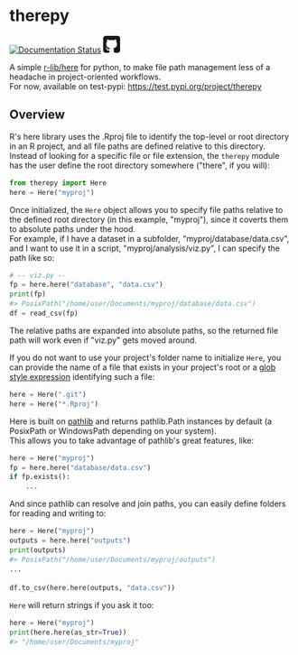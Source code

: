 # therepy
[![Documentation Status](https://readthedocs.org/projects/therepy/badge/?version=latest)](https://therepy.readthedocs.io/en/latest/?badge=latest)
[<img alt="GitHub" width="30px" src="https://raw.githubusercontent.com/edent/SuperTinyIcons/master/images/png/github.png" />](https://github.com/hans-elliott99/therepy)

A simple [r-lib/here](https://github.com/r-lib/here) for python, to make file path management less of a headache in project-oriented workflows.  
For now, available on test-pypi: https://test.pypi.org/project/therepy  

## Overview
R's here library uses the .Rproj file to identify the top-level or root directory in an R project, and all file paths are defined relative to this directory.  
Instead of looking for a specific file or file extension, the `therepy` module has the user define the root directory somewhere ("there", if you will):   

```python
from therepy import Here
here = Here("myproj")
```

Once initialized, the `Here` object allows you to specify file paths relative to the defined root directory (in this example, "myproj"), since it coverts them to absolute paths under the hood.  
For example, if I have a dataset in a subfolder, "myproj/database/data.csv", and I want to use it in a script, "myproj/analysis/viz.py", I can specify the path like so:  

```python
# -- viz.py -- 
fp = here.here("database", "data.csv")
print(fp)
#> PosixPath("/home/user/Documents/myproj/database/data.csv")
df = read_csv(fp)
```
The relative paths are expanded into absolute paths, so the returned file path will work even if "viz.py" gets moved around.

If you do not want to use your project's folder name to initialize `Here`, you can provide the name of a file that exists in your project's root or a [glob style expression](https://docs.python.org/3/library/glob.html) identifying such a file:  

```python
here = Here(".git")
here = Here("*.Rproj")
```

Here is built on [pathlib](https://docs.python.org/3/library/pathlib.html) and returns pathlib.Path instances by default (a PosixPath or WindowsPath depending on your system).  
This allows you to take advantage of pathlib's great features, like:  

```python
here = Here("myproj")
fp = here.here("database/data.csv")
if fp.exists():
    ... 
```

And since pathlib can resolve and join paths, you can easily define folders for reading and writing to:

```python
here = Here("myproj")
outputs = here.here("outputs")
print(outputs)
#> PosixPath("/home/user/Documents/myproj/outputs")
...

df.to_csv(here.here(outputs, "data.csv"))
```

`Here` will return strings if you ask it too:
```python
here = Here("myproj")
print(here.here(as_str=True))
#> "/home/user/Documents/myproj"
```

